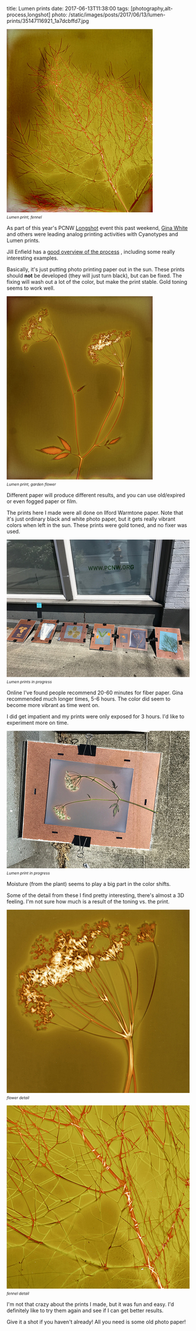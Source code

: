 title: Lumen prints
date: 2017-06-13T11:38:00
tags: [photography,alt-process,longshot]
photo: /static/images/posts/2017/06/13/lumen-prints/35147116921_1a7dcbffd7.jpg

<p>
  <img class="img-responsive" src="/static/images/posts/2017/06/13/lumen-prints/35147116921_1a7dcbffd7.jpg" />
  <br />
  <i style="font-size: 0.75em;">Lumen print, fennel</i>
</p>
<p>
  As part of this year's PCNW <a href="http://pcnw.org/support/longshot/">Longshot</a> event this past weekend,
  <a href="http://ginawhitephoto.com/home.html">Gina White</a> and others were leading analog printing activities with Cyanotypes and Lumen prints.
</p>
<p>
  Jill Enfield has a
  <a href="http://masteringphoto.com/photographic-alternative-processes-lumen-prints/">
  good overview of the process</a>
  , including some really interesting examples.
</p>
<p>
  Basically, it's just putting photo printing paper out in the sun.  These prints
  should <b>not</b> be developed (they will just turn black), but can be fixed.
  The fixing will wash out a lot of the color, but make the print stable.  Gold toning
  seems to work well.
</p>
<p>
  <img class="img-response"  src="/static/images/posts/2017/06/13/lumen-prints/35110619222_2c0c5b8ebe.jpg" />
  <br /><i style="font-size: 0.75em;">Lumen print, garden flower</i>
</p>
<p>
  Different paper will produce different results, and you can use old/expired or even
  fogged paper or film.
</p>
<p>The prints here I made were all done on Ilford Warmtone paper.
Note that it's just ordinary black and white photo paper, but it gets
really vibrant colors when left in the sun.  These prints were gold toned, and no fixer
was used.
</p>
<p>
  <img class="img-response"  src="/static/images/posts/2017/06/13/lumen-prints/35288585225_c4391a03ea.jpg" />
  <br>
  <i style="font-size: 0.75em;">Lumen prints in progress</i>
</p>
<p>
  Online I've found people recommend 20-60 minutes for fiber paper.  Gina recommended much
  longer times, 5-6 hours.  The color did seem to become more vibrant as time went on.
</p>
<p>I did get impatient and my prints were only exposed for 3 hours. I'd like to experiment more on time.</p>
<p>
  <img class="img-response"  src="/static/images/posts/2017/06/13/lumen-prints/35248686576_ea5f08c674.jpg" />
  <br>
  <i style="font-size: 0.75em;">Lumen print in progress</i>
</p>
<p>
  Moisture (from the plant) seems to play a big part in the color shifts.
</p>
<p>
  Some of the detail from these I find pretty interesting, there's almost a 3D feeling.
  I'm not sure how much is a result of the toning vs. the print.
</p>
<p>
  <img class="img-response"  src="/static/images/posts/2017/06/13/lumen-prints/34445202104_d6dc4027f3.jpg" />
  <br /><i style="font-size: 0.75em;">flower detail</i>
</p>
<p>
  <img class="img-response"  src="/static/images/posts/2017/06/13/lumen-prints/35122872392_3bf460b196.jpg" />
  <br /><i style="font-size: 0.75em;">fennel detail</i>
</p>
<p>
  I'm not that crazy about the prints I made, but it was fun and easy.
  I'd definitely like to try them again and see if I can get better results.
</p>
<p>
  Give it a shot if you haven't already!  All you need is some old photo paper!
</p>
